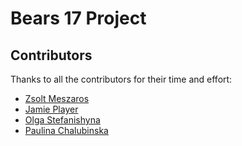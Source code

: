 # Bears 17 Project

## Contributors

Thanks to all the contributors for their time and effort:

- [Zsolt Meszaros](https://github.com/zsoltime)
- [Jamie Player](https://github.com/heyjp)
- [Olga Stefanishyna](https://github.com/OStefani)
- [Paulina Chalubinska](https://github.com/pchalubinska)

